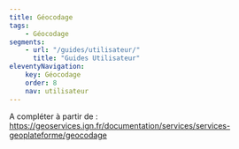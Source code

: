 ```yaml
---
title: Géocodage
tags:
    - Géocodage
segments:
    - url: "/guides/utilisateur/"
      title: "Guides Utilisateur"
eleventyNavigation:
    key: Géocodage
    order: 8
    nav: utilisateur
---
```


A compléter à partir de : https://geoservices.ign.fr/documentation/services/services-geoplateforme/geocodage
